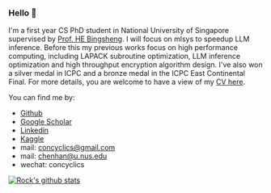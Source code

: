 
### Hello 👋

I'm a first year CS PhD student in National University of Singapore supervised by [Prof. HE Bingsheng](https://www.comp.nus.edu.sg/~hebs/). I will focus on mlsys to speedup LLM inference. Before this my previous works focus on high performance computing, including LAPACK subroutine optimization, LLM inference optimization and high throughput encryption algorithm design. I've also won a silver medal in ICPC and a bronze medal in the ICPC East Continental Final. 
For more details, you are welcome to have a view of my [CV here](https://concyclics.github.io/resume/latex/resume.pdf).

You can find me by:

- [Github](https://github.com/Concyclics)
- [Google Scholar](https://scholar.google.com/citations?user=ru1OE6wAAAAJ)
- [Linkedin](https://www.linkedin.com/in/han-chen-74784a233/)
- [Kaggle](https://www.kaggle.com/concyclics)
- mail: [concyclics@gmail.com](mailto:concyclics@gmail.com)
- mail: [chenhan@u.nus.edu](mailto:chenhan@u.nus.edu)
- wechat: concyclics

<!--[![Rock's Top Langs](https://github-readme-stats.vercel.app/api/top-langs/?username=Concyclics&theme=onedark)](https://github.com/anuraghazra/github-readme-stats)  -->
[![Rock's github stats](https://github-readme-stats.vercel.app/api?username=Concyclics)](https://github.com/anuraghazra/github-readme-stats)  

<!--[![Anurag's github stats](https://github-readme-stats.vercel.app/api?username=Concyclics&show_icons=true&theme=tokyonight)](https://github.com/Concyclics/github-readme-stats)-->

<!--<img align="right" src="https://github-readme-stats.vercel.app/api/top-langs/?username=Concyclics&layout=compact&theme=tokyonight" />-->

<!--[![Top Langs](https://github-readme-stats.vercel.app/api/top-langs/?username=Concyclics&layout=compact&theme=tokyonight)](https://github.com/Concyclics/github-readme-stats)-->

<!--
**Concyclics/Concyclics** is a ✨ _special_ ✨ repository because its `README.md` (this file) appears on your GitHub profile.

Here are some ideas to get you started:

- 🔭 I’m currently working on ...
- 🌱 I’m currently learning ...
- 👯 I’m looking to collaborate on ...
- 🤔 I’m looking for help with ...
- 💬 Ask me about ...
- 📫 How to reach me: ...
- 😄 Pronouns: ...
- ⚡ Fun fact: ...

急事请呼：18148778939//蓝色闪电号呼叫基地，蓝色闪电号呼叫基地。这里是华为溪村基地，请讲。我蓝色闪电号舰长亚蒙，请求追击离职人员。接过来，这里是部长，你舰是否全员就位，进入待发状态。蓝色闪电已经进入待发状态。批准请求，准备出击。这里是溪村E区，蓝色闪电请按照流程进行准备动作，前方净空，等等，你在干什么。『蓝色闪电』，前进四。

-->
<!--- 🌱 I’m currently learning on South China University of Technology and I graduated from Fuzhou NO.3 Middle School.-->

